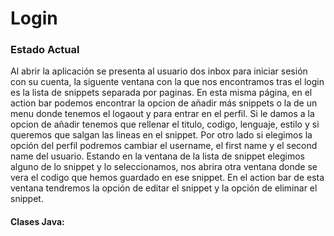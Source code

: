 # Login

### Estado Actual
Al abrir la aplicación se presenta al usuario dos inbox para iniciar sesión con su cuenta, la siguente ventana con la que nos encontramos tras el login es la lista de snippets separada por paginas.
En esta misma página, en el action bar podemos encontrar la opcion de añadir más snippets o la de un menu donde tenemos el logaout y para entrar en el perfil.
Si le damos a la opcion de añadir tenemos que rellenar el titulo, codigo, lenguaje, estilo y si queremos que salgan las lineas en el snippet. Por otro lado si elegimos
la opción del perfil podremos cambiar el username, el first name y el second name del usuario.
Estando en la ventana de la lista de snippet elegimos alguno de lo snippet y lo seleccionamos, nos abrira otra ventana donde se vera el codigo que hemos guardado en ese snippet.
En el action bar de esta ventana tendremos la opción de editar el snippet y la opción de eliminar el snippet.
 
#### Clases Java:
